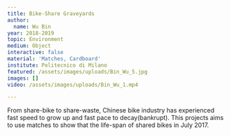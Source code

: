 ```yaml
---
title: Bike-Share Graveyards
author:
  name: Wu Bin
year: 2018-2019
topic: Environment
medium: Object
interactive: false
material: 'Matches, Cardboard'
institute: Politecnico di Milano
featured: /assets/images/uploads/Bin_Wu_5.jpg
images: []
video: /assets/images/uploads/Bin_Wu_1.mp4

---
```

From share-bike to share-waste, Chinese bike industry has experienced fast speed to grow up and fast pace to decay(bankrupt). This projects aims to use matches to show that the life-span of shared bikes in July 2017.
